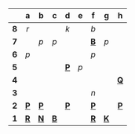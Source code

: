 |     |  a  |  b  |  c  |  d  |  e  |  f  |  g  |  h  |
|:---:|:---:|:---:|:---:|:---:|:---:|:---:|:---:|:---:|
|  **8**  |  _r_  |     |     |  _k_  |     |  _b_  |     |     |
|  **7**  |     |  _p_  |  _p_  |     |     |  [**B**](https://github.com/grim-kalman)  |  _p_  |     |
|  **6**  |  _p_  |     |     |     |     |  _p_  |     |     |
|  **5**  |     |     |     |  [**P**](https://github.com/grim-kalman)  |  _p_  |     |     |     |
|  **4**  |     |     |     |     |     |     |     |  [**Q**](https://github.com/grim-kalman)  |
|  **3**  |     |     |     |     |     |  _n_  |     |     |
|  **2**  |  [**P**](https://github.com/grim-kalman)  |  [**P**](https://github.com/grim-kalman)  |     |  [**P**](https://github.com/grim-kalman)  |     |  [**P**](https://github.com/grim-kalman)  |     |  [**P**](https://github.com/grim-kalman)  |
|  **1**  |  [**R**](https://github.com/grim-kalman)  |  [**N**](https://github.com/grim-kalman)  |  [**B**](https://github.com/grim-kalman)  |     |     |  [**R**](https://github.com/grim-kalman)  |  [**K**](http://localhost:8080/api/chess/select?square=g1)  |     |
